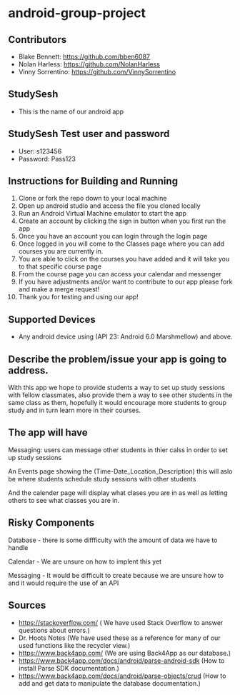 # android-group-project

## Contributors
- Blake Bennett: https://github.com/bben6087
- Nolan Harless: https://github.com/NolanHarless
- Vinny Sorrentino: https://github.com/VinnySorrentino


## StudySesh
- This is the name of our android app

## StudySesh Test user and password 
- User: s123456
- Password: Pass123

## Instructions for Building and Running
1. Clone or fork the repo down to your local machine
2. Open up android studio and access the file you cloned locally
3. Run an Android Virtual Machine emulator to start the app
4. Create an account by clicking the sign in button when you first run the app
5. Once you have an account you can login through the login page
6. Once logged in you will come to the Classes page where you can add courses you are currently in.
7. You are able to click on the courses you have added and it will take you to that specific course page
8. From the course page you can access your calendar and messenger
9. If you have adjustments and/or want to contribute to our app please fork and make a merge request!
10. Thank you for testing and using our app!


## Supported Devices
- Any android device using (API 23: Android 6.0 Marshmellow) and above.


## Describe the problem/issue your app is going to address.

With this app we hope to provide students a way to set up study sessions with fellow classmates, also provide them a way to see other students in the same class as them, hopefully it would encourage more students to group study and in turn learn more in their courses.


## The app will have
Messaging: users can message other students in thier calss in order to set up study sessions 

An Events page showing the (Time-Date_Location_Description) this will aslo be where students schedule study sessions with other students 

And the calender page will display what clases you are in as well as letting others to see what classes you are in.


## Risky Components 

Database - there is some diffficulty with the amount of data we have to handle

Calendar - We are unsure on how to implent this yet 

Messaging - It would be difficult to create because we are unsure how to and it would require the use of an API


## Sources 
- https://stackoverflow.com/ ( We have used Stack Overflow to answer questions about errors.)
- Dr. Hoots Notes (We have used these as a reference for many of our used functions like the recycler view.)
- https://www.back4app.com/ (We are using Back4App as our database.)
- https://www.back4app.com/docs/android/parse-android-sdk (How to install Parse SDK documentation.)
- https://www.back4app.com/docs/android/parse-objects/crud (How to add and get data to manipulate the database documentation.)
